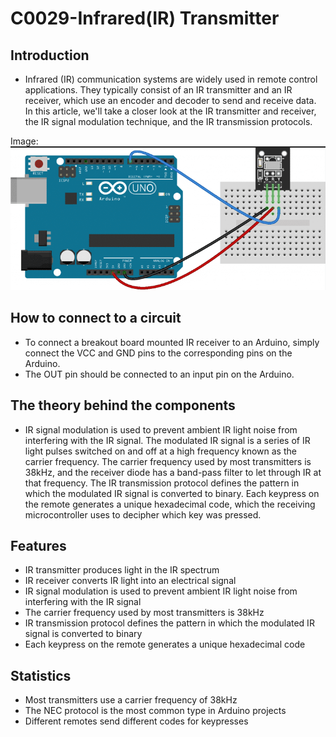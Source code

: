 # C0029-Infrared(IR) Transmitter

## Introduction

- Infrared (IR) communication systems are widely used in remote control applications. They typically consist of an IR transmitter and an IR receiver, which use an encoder and decoder to send and receive data. In this article, we'll take a closer look at the IR transmitter and receiver, the IR signal modulation technique, and the IR transmission protocols.

Image:
![IMG](IMG/IMG.png)

## How to connect to a circuit

- To connect a breakout board mounted IR receiver to an Arduino, simply connect the VCC and GND pins to the corresponding pins on the Arduino.
- The OUT pin should be connected to an input pin on the Arduino.

## The theory behind the components

- IR signal modulation is used to prevent ambient IR light noise from interfering with the IR signal. The modulated IR signal is a series of IR light pulses switched on and off at a high frequency known as the carrier frequency. The carrier frequency used by most transmitters is 38kHz, and the receiver diode has a band-pass filter to let through IR at that frequency. The IR transmission protocol defines the pattern in which the modulated IR signal is converted to binary. Each keypress on the remote generates a unique hexadecimal code, which the receiving microcontroller uses to decipher which key was pressed.

## Features

- IR transmitter produces light in the IR spectrum
- IR receiver converts IR light into an electrical signal
- IR signal modulation is used to prevent ambient IR light noise from interfering with the IR signal
- The carrier frequency used by most transmitters is 38kHz
- IR transmission protocol defines the pattern in which the modulated IR signal is converted to binary
- Each keypress on the remote generates a unique hexadecimal code

## Statistics

- Most transmitters use a carrier frequency of 38kHz
- The NEC protocol is the most common type in Arduino projects
- Different remotes send different codes for keypresses
